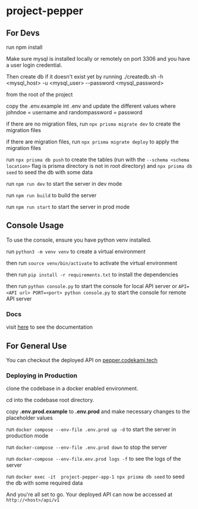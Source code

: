 # project-pepper

## **For Devs**
run npm install

Make sure mysql is installed locally or remotely on port 3306 and you have a user login credential.

Then create db if it doesn't exist yet by running
./createdb.sh -h <mysql_host> -u <mysql_user> --password <mysql_password>

from the root of the project

copy the .env.example int .env and update the different values
where johndoe = username and randompassword = password

if there are no migration files, run `npx prisma migrate dev` to create the migration files

if there are migration files, run `npx prisma migrate deploy` to apply the migration files

run `npx prisma db push` to create the tables (run with the `--schema <schema location>` flag is prisma directory is not in root directory)
and `npx prisma db seed` to seed the db with some data

run `npm run dev` to start the server in dev mode

run `npm run build` to build the server

run `npm run start` to start the server in prod mode

## Console Usage

To use the console, ensure you have python venv installed.

run `python3 -m venv venv` to create a virtual environment

then run `source venv/bin/activate` to activate the virtual environment

then run `pip install -r requirements.txt` to install the dependencies

then run `python console.py` to start the console for local API server
or `API=<API url> PORT=<port> python console.py` to start the console for remote API server

### Docs

visit [here](https://documenter.getpostman.com/view/21791381/2s93RQRtZS) to see the documentation

## **For General Use**

You can checkout the deployed API on [pepper.codekami.tech](pepper.codekami.tech)


### Deploying in Production
clone the codebase in a docker enabled environment.

cd into the codebase root directory.

copy **.env.prod.example** to **.env.prod** and make necessary changes to the placeholder values

run `docker compose --env-file .env.prod up -d` to start the server in production mode

run `docker-compose --env-file .env.prod down` to stop the server

run `docker-compose --env-file.env.prod logs -f` to see the logs of the server

run `docker exec -it  project-pepper-app-1 npx prisma db seed` to seed the db with some required data

And you're all set to go. Your deployed API can now be accessed at `http://<host>/api/v1`
